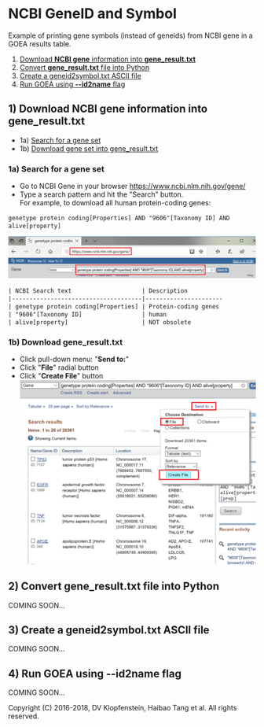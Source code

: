 # NCBI GeneID and Symbol
Example of printing gene symbols (instead of geneids) from NCBI gene in a GOEA results table.

1. [Download **NCBI gene** information into **gene_result.txt**](#1-download-ncbi-gene-information-into-gene_resulttxt)
2. [Convert **gene_result.txt** file into Python](#2-convert-gene_resulttxt-file-into-python)
3. [Create a geneid2symbol.txt ASCII file](#3-create-a-geneid2symboltxt-ascii-file)
4. [Run GOEA using **--id2name** flag](#4-run-goea-using---id2name-flag)

## 1) Download NCBI gene information into gene_result.txt

  * 1a) [Search for a gene set](#1a-search-for-a-gene-set)    
  * 1b) [Download gene set into gene_result.txt](#1b-download-gene_resulttxt)    

### 1a) Search for a gene set

 * Go to NCBI Gene in your browser https://www.ncbi.nlm.nih.gov/gene/
 * Type a search pattern and hit the "Search" button.    
   For example, to download all human protein-coding genes:
```
genetype protein coding[Properties] AND "9606"[Taxonomy ID] AND alive[property] 
```
![NCBI Gene Search](/doc/images/NCBI_gene_search.png)

    | NCBI Search text                    | Description
    |-------------------------------------|----------------------
    | genetype protein coding[Properties] | Protein-coding genes
    | "9606"[Taxonomy ID]                 | human
    | alive[property]                     | NOT obsolete

### 1b) Download gene_result.txt
  * Click pull-down menu: "**Send to:**"    
  * Click "**File**" radial button    
  * Click "**Create File**" button    
![NCBI Gene Download](/doc/images/NCBI_gene_download.png)


## 2) Convert gene_result.txt file into Python 
COMING SOON...
## 3) Create a geneid2symbol.txt ASCII file
COMING SOON...
## 4) Run GOEA using --id2name flag
COMING SOON...


Copyright (C) 2016-2018, DV Klopfenstein, Haibao Tang et al. All rights reserved.
